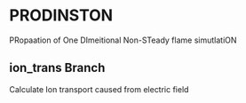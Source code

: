 # PRODINSTON
PRopaation of One DImeitional Non-STeady flame simutlatiON

## ion_trans Branch
Calculate Ion transport caused from electric field
